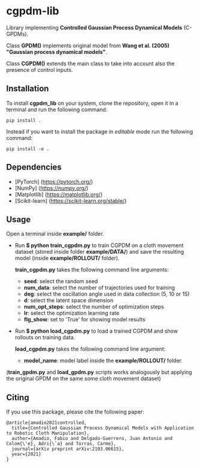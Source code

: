 # cgpdm-lib
Library implementing __Controlled Gaussian Process Dynamical Models__ (C-GPDMs).

Class __GPDM()__ implements original model from __Wang et al. (2005) "Gaussian process dynamical models"__.

Class __CGPDM()__ extends the main class to take into account also the presence of control inputs.

## Installation

To install __cgpdm_lib__ on your system, clone the repository, open it in a terminal and run the following command:

```
pip install .
```

Instead if you want to install the package in *editable* mode run the following command:

```
pip install -e .
```

## Dependencies
- [PyTorch] (https://pytorch.org/)
- [NumPy] (https://numpy.org/)
- [Matplotlib] (https://matplotlib.org/)
- [Scikit-learn] (https://scikit-learn.org/stable/)

## Usage
Open a terminal inside __example/__ folder.
- Run __$ python train_cgpdm.py__ to train CGPDM on a cloth movement dataset (stored inside folder __example/DATA/__) and save the resulting model (inside __example/ROLLOUT/__ folder).

  __train_cgpdm.py__ takes the following command line arguments:
  - __seed__: select the random seed
  - __num_data__: select the number of trajectories used for training
  - __deg__: select the oscillation angle used in data collection (5, 10 or 15)
  - __d__: select the latent space dimension
  - __num_opt_steps__: select the number of optimization steps
  - __lr__: select the optimization learning rate
  - __flg_show__: set to 'True' for showing model results


- Run __$ python load_cgpdm.py__ to load a trained CGPDM and show rollouts on training data.

  __load_cgpdm.py__ takes the following command line argument:
  - __model_name__: model label inside the __example/ROLLOUT/__ folder.

(__train_gpdm.py__ and __load_gpdm.py__ scripts works analogously but applying the original GPDM on the same some cloth movement dataset)

## Citing
If you use this package, please cite the following paper:
```
@article{amadio2021controlled,
  title={Controlled Gaussian Process Dynamical Models with Application to Robotic Cloth Manipulation},
  author={Amadio, Fabio and Delgado-Guerrero, Juan Antonio and Colom{\'e}, Adri{\`a} and Torras, Carme},
  journal={arXiv preprint arXiv:2103.06615},
  year={2021}
}
```
